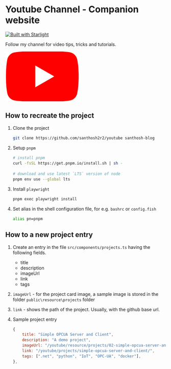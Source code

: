 # Youtube Channel - Companion website

[![Built with Starlight](https://astro.badg.es/v2/built-with-starlight/tiny.svg)](https://starlight.astro.build)

Follow my channel for video tips, tricks and tutorials.

[![youtube](./public/icon/youtube.svg)](https://www.youtube.com/channel/UCR_Fuegjqal0Fvy6En2Bs3Q?sub_confirmation=1)

## How to recreate the project

1. Clone the project 
    ```sh
    git clone https://github.com/santhosh2r2/youtube santhosh-blog
    ```

2. Setup `pnpm`
   
    ```sh
    # install pnpm
    curl -fsSL https://get.pnpm.io/install.sh | sh -

    # download and use latest `LTS` version of node
    pnpm env use --global lts
    ```

3. Install `playwright`

    ```sh
    pnpm exec playwright install
    ```

4. Set alias in the shell configuration file, for e.g. `bashrc` or `config.fish`

    ```sh
    alias pn=pnpm
    ```
## How to a new project entry

1. Create an entry in the file `src/components/projects.ts` having the following fields.
    - title
    - description
    - imageUrl
    - link
    - tags

2. `imageUrl` - for the project card image, a sample image is stored in the folder `public\resource\projects` folder
3. `link` - shows the path of the project. Usually, with the github base url.
4. Sample project entry
    ```js
    {
        title: "Simple OPCUA Server and Client",
        description: "A demo project",
        imageUrl: "/youtube/resource/projects/02-simple-opcua-server-and-client.png",
        link: "/youtube/projects/simple-opcua-server-and-client/",
        tags: [".net", "python", "IoT", "OPC-UA", "docker"],
    },
    ```